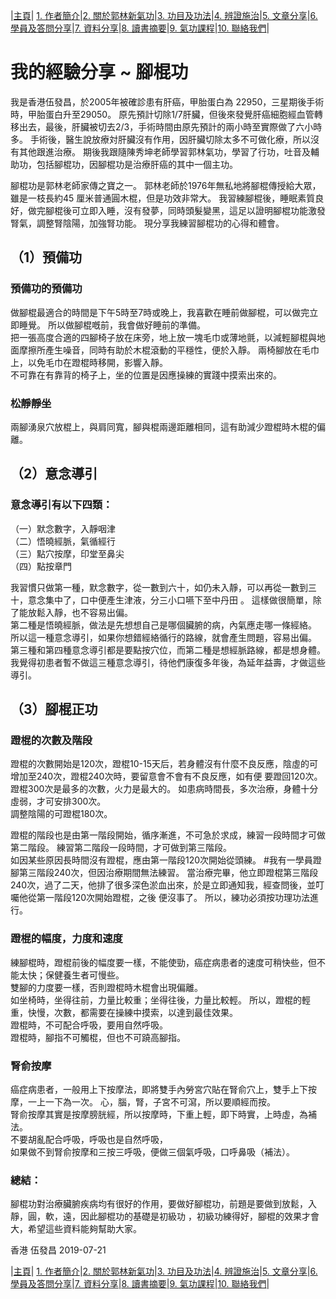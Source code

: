 |[主頁](/README.md)| [1. 作者簡介](/a10.md)|[2. 關於郭林新氣功](/a1.md)|[3. 功目及功法](/a2.md)|[4. 辨證施治](/a3.md)|[5. 文章分享](/a5.md)|[6. 學員及答問分享](/a6.md)|[7. 資料分享](/a7.md)|[8. 讀書摘要](/a4.md)|[9. 氣功課程](/郭林新氣功課程.md)|[10. 聯絡我們](/a9.md)|

# 我的經驗分享 ~ 腳棍功      

我是香港伍發昌，於2005年被確診患有肝癌，甲胎蛋白為 22950，三星期後手術時，甲胎蛋白升至29050。 原先預計切除1/7肝臟，但後來發覺肝癌細胞經血管轉移出去，最後，肝臟被切去2/3，手術時間由原先預計的兩小時至實際做了六小時多。 手術後，醫生說放療対肝臟沒有作用，因肝臟切除太多不可做化療，所以沒有其他跟進治療。 期後我跟隨陳秀坤老師學習郭林氣功，學習了行功，吐音及輔助功，包括腳棍功，因腳棍功是治療肝癌的其中一個主功。  

腳棍功是郭林老師家傳之寶之一。 郭林老師於1976年無私地將腳棍傳授給大眾，雖是一枝長約45 厘米普通圓木棍，但是功效非常大。 我習練腳棍後，睡眠素質良好，做完腳棍後可立即入睡，沒有發夢，同時頭髮變黑，這足以證明腳棍功能激發腎氣，調整腎陰陽，加強腎功能。 現分享我練習腳棍功的心得和體會。  

## （1）預備功  

### 預備功的預備功  

做腳棍最適合的時間是下午5時至7時或晚上，我喜歡在睡前做腳棍，可以做完立即睡覺。 所以做腳棍嘅前，我會做好睡前的準備。  
把一張高度合適的四腳椅子放在床旁，地上放一塊毛巾或薄地氈，以減輕腳棍與地面摩擦所產生噪音，同時有助於木棍滾動的平穩性，便於入靜。 兩椅腳放在毛巾上，以免毛巾在蹬棍時移開，影響入靜。  
不可靠在有靠背的椅子上，坐的位置是因應操練的實踐中摸索出來的。  

### 松靜靜坐  

兩腳湧泉穴放棍上，與肩同寬，腳與棍兩邊距離相同，這有助減少蹬棍時木棍的偏離。  

## （2）意念導引  

### 意念導引有以下四類：  

（一）默念數字，入靜咽津  
（二）悟曉經脈，氣循經行  
（三）點穴按摩，印堂至鼻尖  
（四）點按章門  

我習慣只做第一種，默念數字，從一數到六十，如仍未入靜，可以再從一數到三十，意念集中了，口中便產生津液，分三小口嚥下至中丹田 。 這樣做很簡單，除了能放鬆入靜，也不容易出偏。  
第二種是悟曉經脈，做法是先想想自己是哪個臟腑的病，內氣應走哪一條經絡。 所以這一種意念導引，如果你想錯經絡循行的路線，就會產生問題，容易出偏。  
第三種和第四種意念導引都是要點按穴位，而第二種是想經脈路線，都是想身體。 我覺得初患者暫不做這三種意念導引，待他們康復多年後，為延年益壽，才做這些導引。  

## （3）腳棍正功  

### 蹬棍的次數及階段  

蹬棍的次數開始是120次，蹬棍10-15天后，若身體沒有什麼不良反應，陰虛的可增加至240次，蹬棍240次時，要留意會不會有不良反應，如有便 要蹬回120次。  
蹬棍300次是最多的次數，火力是最大的。 如患病時間長，多次治療，身體十分虛弱，才可安排300次。  
調整陰陽的可蹬棍180次。  

蹬棍的階段也是由第一階段開始，循序漸進，不可急於求成，練習一段時間才可做第二階段。 練習第二階段一段時間，才可做到第三階段。  
如因某些原因長時間沒有蹬棍，應由第一階段120次開始從頭練。 
#我有一學員蹬腳第三階段240次，但因治療期間無法練習。 當治療完畢，他立即蹬棍第三階段240次，過了二天，他排了很多深色淤血出來，於是立即通知我，經查問後，並叮囑他從第一階段120次開始蹬棍，之後 便沒事了。 所以，練功必須按功理功法進行。  

### 蹬棍的幅度，力度和速度    

練腳棍時，蹬棍前後的幅度要一樣，不能使勁，癌症病患者的速度可稍快些，但不能太快；保健養生者可慢些。  
雙腳的力度要一樣，否則蹬棍時木棍會出現偏離。  
如坐椅時，坐得往前，力量比較重；坐得往後，力量比較輕。 所以，蹬棍的輕重，快慢，次數，都需要在操練中摸索，以達到最佳效果。  
蹬棍時，不可配合呼吸，要用自然呼吸。  
蹬棍時，腳指不可觸棍，但也不可蹺高腳指。  

### 腎俞按摩  

癌症病患者，一般用上下按摩法，即將雙手內勞宮穴貼在腎俞穴上，雙手上下按摩，一上一下為一次。 心，腦，腎，子宮不可瀉，所以要順經而按。  
腎俞按摩其實是按摩膀胱經，所以按摩時，下重上輕，即下時實，上時虛，為補法。  
不要胡亂配合呼吸，呼吸也是自然呼吸，   
如果做不到腎俞按摩和三按三呼吸，便做三個氣呼吸，口呼鼻吸（補法）。    

### 總結：  
腳棍功對治療臟腑疾病均有很好的作用，要做好腳棍功，前題是要做到放鬆，入靜，圓，軟，遠，因此腳棍功的基礎是初級功 ，初級功練得好，腳棍的效果才會大，希望這些資料能夠幫助大家。  

香港 伍發昌 2019-07-21  

|[主頁](/README.md)| [1. 作者簡介](/a10.md)|[2. 關於郭林新氣功](/a1.md)|[3. 功目及功法](/a2.md)|[4. 辨證施治](/a3.md)|[5. 文章分享](/a5.md)|[6. 學員及答問分享](/a6.md)|[7. 資料分享](/a7.md)|[8. 讀書摘要](/a4.md)|[9. 氣功課程](/郭林新氣功課程.md)|[10. 聯絡我們](/a9.md)|
